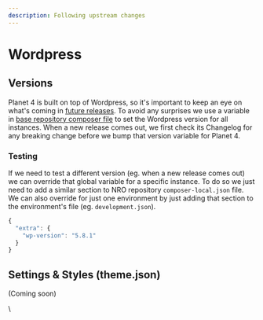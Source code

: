 ```yaml
---
description: Following upstream changes
---
```


# Wordpress

## Versions

Planet 4 is built on top of Wordpress, so it's important to keep an eye on what's coming in [future releases](https://wordpress.org/download/releases/). To avoid any surprises we use a variable in [base repository composer file](https://github.com/greenpeace/planet4-base/blob/654742b2e36747f20b9ad02cb9b236322795255f/composer.json#L121) to set the Wordpress version for all instances. When a new release comes out, we first check its Changelog for any breaking change before we bump that version variable for Planet 4.

### Testing

If we need to test a different version (eg. when a new release comes out) we can override that global variable for a specific instance. To do so we just need to add a similar section to NRO repository `composer-local.json` file. We can also override for just one environment by just adding that section to the environment's file (eg. `development.json`).

```javascript
{
  "extra": {
    "wp-version": "5.8.1"
  }
}
```

## Settings & Styles (theme.json)

(Coming soon)

\
